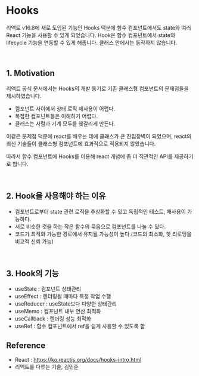 # Hooks

리액트 v16.8에 새로 도입된 기능인 Hooks 덕분에 함수 컴포넌트에서도 state와 여러 React 기능을 사용할 수 있게 되었습니다. Hook은 함수 컴포넌트에서 state와 lifecycle 기능을 연동할 수 있게 해줍니다. 클래스 안에서는 동작하지 않습니다.

<br>

## 1. Motivation

리액트 공식 문서에서는 Hooks의 개발 동기로 기존 클래스형 컴포넌트의 문제점들을 제시하였습니다.

- 컴포넌트 사이에서 상태 로직 재사용이 어렵다.
- 복잡한 컴포넌트들은 이해하기 어렵다.
- 클래스는 사람과 기계 모두를 헷갈리게 만든다.

이같은 문제점 덕분에 react를 배우는 데에 클래스가 큰 진입장벽이 되었으며, react의 최신 기술들이 클래스형 컴포넌트에 효과적으로 적용되지 않았습니다.

따라서 함수 컴포넌트에 Hooks를 이용해 react 개념에 좀 더 직관적인 API를 제공하기로 합니다.

<br>

## 2. Hook을 사용해야 하는 이유

- 컴포넌트로부터 state 관련 로직을 추상화할 수 있고 독립적인 테스트, 재사용이 가능하다.
- 서로 비슷한 것을 하는 작은 함수의 묶음으로 컴포넌트를 나눌 수 있다.
- 코드가 최적화 가능한 경로에서 유지될 가능성이 높다.(코드의 최소화, 핫 리로딩을 비교적 신뢰 가능)

<br>

## 3. Hook의 기능

- useState : 컴포넌트 상태관리
- useEffect : 렌더링될 때마다 특정 작업 수행
- useReducer : useState보다 다양한 상태관리
- useMemo : 컴포넌트 내부 연산 최적화
- useCallback : 렌더링 성능 최적화
- useRef : 함수 컴포넌트에서 ref을 쉽게 사용할 수 있도록 함

## Reference

- React : https://ko.reactjs.org/docs/hooks-intro.html
- 리액트를 다루는 기술, 김민준
